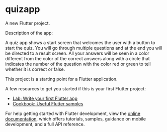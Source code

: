 # quizapp

A new Flutter project.

Description of the app:

A quiz app shows a start screen that welcomes the user with a button to start the quiz. You will go through multiple questions and at the end you will be directed to a result screen. All your answers will be seen in a color different from the color of the correct answers along with a circle that indicates the number of the question with the color red or green to tell whether it is correct or false.

This project is a starting point for a Flutter application.

A few resources to get you started if this is your first Flutter project:

- [Lab: Write your first Flutter app](https://docs.flutter.dev/get-started/codelab)
- [Cookbook: Useful Flutter samples](https://docs.flutter.dev/cookbook)

For help getting started with Flutter development, view the
[online documentation](https://docs.flutter.dev/), which offers tutorials,
samples, guidance on mobile development, and a full API reference.
